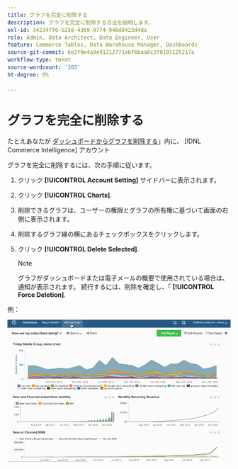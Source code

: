 ```yaml
---
title: グラフを完全に削除する
description: グラフを完全に削除する方法を説明します。
exl-id: 34234ff6-b258-4369-9774-946d8423d4da
role: Admin, Data Architect, Data Engineer, User
feature: Commerce Tables, Data Warehouse Manager, Dashboards
source-git-commit: 6e2f9e4a9e91212771e6f6baa8c2f8101125217a
workflow-type: tm+mt
source-wordcount: '103'
ht-degree: 0%

---
```


# グラフを完全に削除する

たとえあなたが [ダッシュボードからグラフを削除する](../../data-user/dashboards/remove-charts-dashboard.md)」内に、 [!DNL Commerce Intelligence] アカウント

グラフを完全に削除するには、次の手順に従います。

1. クリック **[!UICONTROL Account Setting]** サイドバーに表示されます。

1. クリック **[!UICONTROL Charts]**.

1. 削除できるグラフは、ユーザーの権限とグラフの所有権に基づいて画面の右側に表示されます。

1. 削除するグラフ線の横にあるチェックボックスをクリックします。

1. クリック **[!UICONTROL Delete Selected]**.

   >[!NOTE]
   >
   >グラフがダッシュボードまたは電子メールの概要で使用されている場合は、通知が表示されます。 続行するには、削除を確定し、「 **[!UICONTROL Force Deletion]**.

例：

![グラフを削除する](../../assets/deletechart.gif)<!--{: width="630" height="402"}-->

